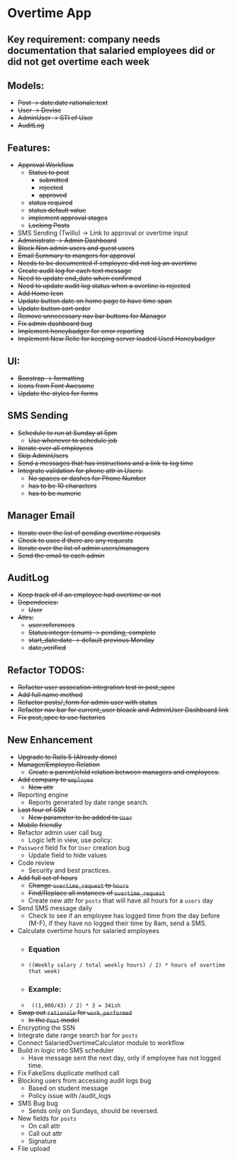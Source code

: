 # Overtime App

## Key requirement: company needs documentation that salaried employees did or did not get overtime each week

## Models:
- ~~Post -> date:date rationale:text~~
- ~~User -> Devise~~
- ~~AdminUser -> STI of User~~
- ~~AuditLog~~

## Features:
- ~~Approval Workflow~~
  - ~~Status to post~~
     - ~~submitted~~
     - ~~rejected~~
     - ~~approved~~
  - ~~status required~~
  - ~~status default value~~
  - ~~implement approval stages~~
  - ~~Locking Posts~~
- SMS Sending (Twillo) -> Link to approval or overtime input
- ~~Administrate -> Admin Dashboard~~
- ~~Block Non admin users and guest users~~
- ~~Email Summary to mangers for approval~~
- ~~Needs to be documented if employee did not log an overtime~~
- ~~Create audit log for each text message~~
- ~~Need to update end_date when confirmed~~
- ~~Need to update audit log status when a overtine is rejected~~
- ~~Add Home Icon~~
- ~~Update button date on home page to have time span~~
- ~~Update button sort order~~
- ~~Remove unnecessary nav bar buttons for Manager~~
- ~~Fix admin dashboard bug~~
- ~~Implement honeybadger for error reporting~~
- ~~Implement New Relic for keeping server loaded Used Honeybadger~~ 

## UI:
- ~~Boostrap -> formatting~~
- ~~Icons from Font Awesome~~
- ~~Update the styles for forms~~

## SMS Sending
- ~~Schedule to run at Sunday at 5pm~~
  - ~~Use whenever to schedule job~~
- ~~Iterate over all employees~~
- ~~Skip AdminUsers~~
- ~~Send a messages that has instructions and a link to log time~~
- ~~Integrate validation for phone attr in Users:~~
  - ~~No spaces or dashes for Phone Number~~
  - ~~has to be 10 characters~~
  - ~~has to be numeric~~

## Manager Email
- ~~Iterate over the list of pending overtime requests~~
- ~~Check to usee if there are any requests~~
- ~~Iterate over the list of admin users/managers~~
- ~~Send the email to each admin~~

## AuditLog
- ~~Keep track of if an employee had overtime or not~~
- ~~Dependecies:~~
  - ~~User~~
- ~~Attrs:~~
  - ~~user:references~~
  - ~~Status:integer (enum) -> pending, complete~~
  - ~~start_date:date -> default previous Monday~~
  - ~~date_verified~~
 
## Refactor TODOS:
- ~~Refactor user assocation integration test in post_spec~~
- ~~Add full name method~~
- ~~Refactor posts/_form for admin user with status~~
- ~~Refactor nav bar for current_user bloack and AdminUser Dashboard link~~
- ~~Fix post_spec to use factories~~

## New Enhancement 
- ~~Upgrade to Rails 5 (Already done)~~
- ~~Manager/Employee Relation~~
  - ~~Create a parent/child relation between managers and employees.~~
- ~~Add company to `employee`~~
  - ~~New attr~~
- Reporting engine
  - Reports generated by date range search.
- ~~Last four of SSN~~
  - ~~New parameter to be added to `User`~~
- ~~Mobile friendly~~
- Refactor admin user call bug
  - Logic left in view, use policy:
- `Password` field fix for `User` creation bug
  - Update field to hide values
- Code review 
  - Security and best practices.
- ~~Add full set of hours~~
  - ~~Change `overtime_request` to `hours`~~
  - ~~Find/Replace all instances of `overtime_request`~~
  - Create new attr for `posts` that will have all hours for a `users` day
- Send SMS message daily 
  - Check to see if an employee has logged time from the day before (M-F), if they have no logged their time by 8am, send a SMS.
- Calculate overtime hours for salaried employees 
  - ### Equation
  - ```((Weekly salary / total weekly hours) / 2) * hours of overtime that week)```
  - ### Example:
  - ``` ((1,000/43) / 2) * 3 = 34ish```
- ~~Swap out `rationale` for `work_performed`~~
  - ~~In the `Post` model~~
- Encrypting the SSN 
- Integrate date range search bar for `posts`
- Connect SalariedOvertimeCalculator module to workflow 
- Build in logic into SMS scheduler 
  - Have message sent the next day, only if employee has not logged time.
- Fix FakeSms duplicate method call
- Blocking users from accessing audit logs bug
  - Based on student message
  - Policy issue with /audit_logs
- SMS Bug bug
  - Sends only on Sundays, should be reversed.
- New fields for `posts` 
  - On call attr
  - Call out attr
  - Signature
- File upload 